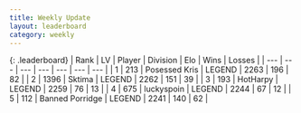 ```yaml
---
title: Weekly Update
layout: leaderboard
category: weekly
---
```


{: .leaderboard}
| Rank | LV | Player | Division | Elo | Wins | Losses |
| --- | --- | --- | --- | --- | --- | --- |
| <span data-change="17">1</span> | 213 | <span title="ID: 402846">Posessed Kris</span> | LEGEND | <span data-change="169">2263</span> | <span data-change="48">196</span> | <span data-change="8">82</span> |
| <span data-change="2">2</span> | 1396 | <span title="ID: 353063">Sktima</span> | LEGEND | <span data-change="88">2262</span> | <span data-change="53">151</span> | <span data-change="15">39</span> |
| <span data-change="4">3</span> | 193 | <span title="ID: 623829">HotHarpy</span> | LEGEND | <span data-change="99">2259</span> | <span data-change="26">76</span> | <span data-change="4">13</span> |
| <span data-change="-3">4</span> | 675 | <span title="ID: 512212">luckyspoin</span> | LEGEND | <span data-change="31">2244</span> | <span data-change="6">67</span> | <span data-change="0">12</span> |
| <span data-change="1">5</span> | 112 | <span title="ID: 659170">Banned Porridge</span> | LEGEND | <span data-change="76">2241</span> | <span data-change="22">140</span> | <span data-change="6">62</span> |
